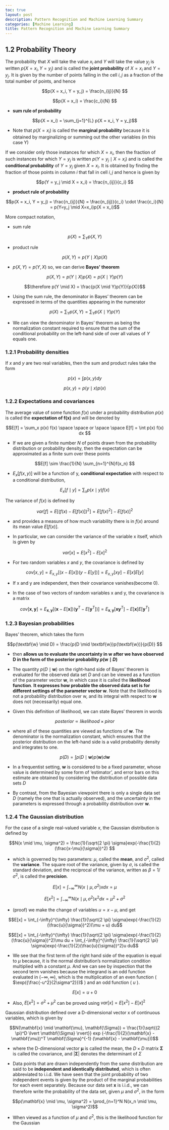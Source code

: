 ```yaml
---
toc: true
layout: post
description: Pattern Recognition and Machine Learning Summary
categories: [Machine Learning]
title: Pattern Recognition and Machine Learning Summary
---
```


## 1.2 Probability Theory

The probability that $X$ will take the value $x_i$ and $Y$ will take the value $y_j$ is
written $p(X = x_i, Y = y_j)$ and is called the **joint probability** of $X = x_i$ and
$Y = y_j$. It is given by the number of points falling in the cell $i,j$ as a fraction of the
total number of points, and hence  

$$p(X = x_i, Y = y_j) = \frac{n_{ij}}{N} $$  

$$p(X = x_i) = \frac{c_i}{N} $$

- **sum rule of probability** 

$$p(X = x_i) = \sum_{j=1}^{L} p(X = x_i, Y = y_j)$$

 - Note that $p(X = x_i)$ is called the **marginal probability** because it is obtained by marginalizing or summing out the other variables (in this case Y)

If we consider only those instances for which $X = x_i$, then the fraction of
such instances for which $Y = y_j$ is written $p(Y = y_j \mid X = x_i)$ and is called the
**conditional probability** of $Y = y_j$ given $X = x_i$. It is obtained by finding the
fraction of those points in column $i$ that fall in cell $i,j$ and hence is given by 

$$p(Y = y_j  \mid X = x_i) = \frac{n_{ij}}{c_i} $$

- **product rule of probability** 

$$p(X = x_i, Y = y_j) = \frac{n_{ij}}{N} = \frac{n_{ij}}{c_i} \cdot \frac{c_i}{N} = p(Y=y_j \mid X=x_i)p(X = x_i)$$

More compact notation,
- sum rule 

$$p(X) = \sum_Y p(X,Y)$$

- product rule 

$$p(X,Y) = p(Y \mid X)p(X)$$

- $p(X,Y) = p(Y,X)$ so, we can derive **Bayes' theorem** 

$$p(X,Y) = p(Y \mid X)p(X) = p(X \mid Y)p(Y)$$ 

$$\therefore p(Y \mid X) = \frac{p(X \mid Y)p(Y)}{p(X)}$$

- Using the sum rule, the denominator in Bayes’ theorem can be expressed in terms of the quantities appearing in the numerator 

$$p(X) = \sum_Y p(X,Y) = \sum_Y p(X \mid Y)p(Y)$$ 

- We can view the denominator in Bayes’ theorem as being the normalization constant
required to ensure that the sum of the conditional probability on the left-hand side of over all values of $Y$ equals one. 

### 1.2.1 Probability densities

If $x$ and $y$ are two real variables, then the sum and product rules take the form 

$$p(x) = \int p(x, y) dy$$ 

$$p(x, y) = p(y \mid x)p(x)$$

### 1.2.2 Expectations and covariances

The average value of some function $f(x)$ under a probability distribution $p(x)$ is called the **expectation of f(x)** and will be denoted by 

$$E[f] = \sum_x p(x) f(x) \space \space or \space \space E[f] = \int p(x) f(x) dx $$

- If we are given a finite number $N$ of points drawn from the probability distribution or probability density, then the expectation can be approximated as a finite sum over these points 

$$E[f] \sim \frac{1}{N} \sum_{n=1}^{N}f(x_n) $$

- $E_x[f(x, y)]$ will be a function of y, **conditional expectation** with respect to a conditional distribution, 

$$E_x[f \mid y] = \sum_x p(x \mid y)f(x)$$

The variance of $f(x)$ is defined by 

$$var[f] = E[(f(x) - E[f(x)])^2] = E[f(x)^2] - E[f(x)]^2$$

- and provides a measure of how much variability there is in $f(x)$ around its mean
value $E[f(x)]$. 

- In particular, we can consider the variance of the variable x itself, which is given by 

$$var[x] = E[x^2] - E[x]^2 $$

- For two random variables $x$ and $y$, the covariance is defined by 

$$cov[x,y] = E_{x,y}[(x-E[x])(y-E[y])] = E_{x,y}[xy] - E[x]E[y]$$

- If x and y are independent, then their covariance vanishes(become 0).
  
- In the case of two vectors of random variables x and y, the covariance is a matrix 

$$cov[\textbf{x},\textbf{y}] = E_{\textbf{x},\textbf{y}} [(\textbf{x} - E[\textbf{x}])(\textbf{y}^T -E[\textbf{y}^T])] = E_{\textbf{x},\textbf{y}}[\textbf{x}\textbf{y}^T] - E[\textbf{x}]E[\textbf{y}^T]$$

### 1.2.3 Bayesian probabilities

Bayes’ theorem, which takes the form

$$p(\textbf{w} \mid D) = \frac{p(D \mid \textbf{w})p(\textbf{w})}{p(D)} $$

- then **allows us to evaluate the uncertainty in w after we have observed D in the form
of the posterior probability $p(\textbf{w} \mid D)$**

- The quantity $p(D \mid \textbf{w})$ on the right-hand side of Bayes’ theorem is evaluated for the observed data set $D$ and can be viewed as a function of the parameter vector $\textbf{w}$, in which case it is called the **likelihood function**. **It expresses how probable the observed data set is for different settings of the parameter vector $\textbf{w}$**. Note that the likelihood is not a probability distribution over w, and its integral with respect to $\textbf{w}$ does not (necessarily) equal one.

- Given this definition of likelihood, we can state Bayes’ theorem in words

$$posterior \propto likelihood \times piror $$

- where all of these quantities are viewed as functions of $\textbf{w}$. The denominator is the normalization constant, which ensures that the posterior distribution on the left-hand side is a valid probability density and integrates to one.

$$p(D) = \int p(D \mid \textbf{w})p(\textbf{w})d \textbf{w} $$

-  In a frequentist setting, $\textbf{w}$ is considered to be a fixed parameter, whose value is determined by some form of ‘estimator’, and error bars on this estimate are obtained by considering the distribution of possible data sets $D$

- By contrast, from the Bayesian viewpoint there is only a single data set $D$ (namely
the one that is actually observed), and the uncertainty in the parameters is expressed
through a probability distribution over $\textbf{w}$. 

### 1.2.4 The Gaussian distribution

For the case of a single real-valued variable $x$, the Gaussian distribution is defined by

$$N(x \mid \mu, \sigma^2) = \frac{1}{\sqrt{2 \pi} \sigma}exp(-\frac{1}{2}(\frac{x-\mu}{\sigma})^2) $$

- which is governed by two parameters: $\mu$, called the **mean**, and $\sigma^2$, called the **variance**. The square root of the variance, given by $\sigma$, is called the standard deviation, and the reciprocal of the variance, written as $\beta = 1 / \sigma^2$, is called the **precision**.

$$E[x] = \int_{-\infty}^{\infty} N(x \mid \mu, \sigma^2)x dx = \mu$$

$$E[x^2] = \int_{-\infty}^{\infty} N(x \mid \mu, \sigma^2)x^2 dx = \mu^2 + \sigma^2$$

- (proof) we make the change of variables $u = x - \mu$, and get

$$E[x] =  \int_{-\infty}^{\infty} \frac{1}{\sqrt{2 \pi} \sigma}exp(-\frac{1}{2}(\frac{u}{\sigma})^2)(\mu + u) du$$

$$E[x] =  \int_{-\infty}^{\infty} \frac{1}{\sqrt{2 \pi} \sigma}exp(-\frac{1}{2}(\frac{u}{\sigma})^2)\mu du + \int_{-\infty}^{\infty} \frac{1}{\sqrt{2 \pi} \sigma}exp(-\frac{1}{2}(\frac{u}{\sigma})^2)u du$$

- We see that the first term of the right hand side of the equation is equal to $\mu$ because, it is the normal distribution’s normalization condition multiplied with a constant $\mu$. And we can see by inspection that the second term vanishes because the integrand is an odd function evaluated in $(-\infty,\infty)$, which is the multiplication of an even function ( $\exp({\frac{-u^2}{2\sigma^2}})$ ) and an odd function ( $u$ ). 

$$E[x] = u + 0$$

- Also, $E[x^2] = \sigma^2 + \mu^2$ can be proved using $var[x] = E[x^2] - E[x]^2$

Gaussian distribution defined over a D-dimensional vector x of continuous variables, which is given by

$$N(\mathbf{x} \mid \mathbf{\mu}, \mathbf{\Sigma}) = \frac{1}{\sqrt{(2 \pi)^D \lvert \mathbf{\Sigma} \rvert}} exp (-\frac{1}{2}(\mathbf{x} - \mathbf{\mu})^T \mathbf{\Sigma}^{-1} (\mathbf{x} - \mathbf{\mu}))$$

- where the D-dimensional vector $\mathbf{\mu}$ is called the mean, the $D \times D$ matrix $\mathbf{\Sigma}$ is called the covariance, and $\lvert \mathbf{\Sigma} \rvert$ denotes the determinant of $\Sigma$

 - Data points that are drawn independently from the same distribution are said to be **independent and identically distributed**, which is often abbreviated to i.i.d. We have
seen that the joint probability of two independent events is given by the product of the marginal probabilities for each event separately. Because our data set $\mathbf{x}$ is i.i.d.,
we can therefore write the probability of the data set, given $\mu$ and $\sigma^2$, in the form

$$p(\mathbf{x} \mid \mu, \sigma^2) = \prod_{n=1}^N N(x_n \mid \mu, \sigma^2)$$

- When viewed as a function of $\mu$ and $\sigma^2$, this is the likelihood function for the Gaussian
